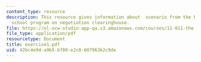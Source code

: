 ```yaml
---
content_type: resource
description: This resource gives information about  scenario from the harvard law
  school program on negotiation clearinghouse.
file: https://ol-ocw-studio-app-qa.s3.amazonaws.com/courses/11-011-the-art-and-science-of-negotiation-spring-2006/42bc4e9da9b5b780e2c8607963b2c9de_exercise1.pdf
file_type: application/pdf
resourcetype: Document
title: exercise1.pdf
uid: 42bc4e9d-a9b5-b780-e2c8-607963b2c9de
---
```

